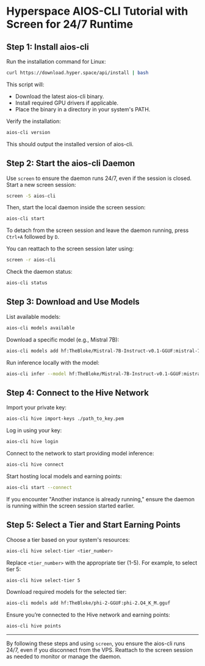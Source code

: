 # Hyperspace AIOS-CLI Tutorial with Screen for 24/7 Runtime

## Step 1: Install aios-cli
Run the installation command for Linux:

```bash
curl https://download.hyper.space/api/install | bash
```

This script will:
- Download the latest aios-cli binary.
- Install required GPU drivers if applicable.
- Place the binary in a directory in your system's PATH.

Verify the installation:

```bash
aios-cli version
```

This should output the installed version of aios-cli.

## Step 2: Start the aios-cli Daemon

Use `screen` to ensure the daemon runs 24/7, even if the session is closed. Start a new screen session:

```bash
screen -S aios-cli
```

Then, start the local daemon inside the screen session:

```bash
aios-cli start
```

To detach from the screen session and leave the daemon running, press `Ctrl+A` followed by `D`.

You can reattach to the screen session later using:

```bash
screen -r aios-cli
```

Check the daemon status:

```bash
aios-cli status
```

## Step 3: Download and Use Models

List available models:

```bash
aios-cli models available
```

Download a specific model (e.g., Mistral 7B):

```bash
aios-cli models add hf:TheBloke/Mistral-7B-Instruct-v0.1-GGUF:mistral-7b-instruct-v0.1.Q4_K_S.gguf
```

Run inference locally with the model:

```bash
aios-cli infer --model hf:TheBloke/Mistral-7B-Instruct-v0.1-GGUF:mistral-7b-instruct-v0.1.Q4_K_S.gguf --prompt "Your prompt here"
```

## Step 4: Connect to the Hive Network

Import your private key:

```bash
aios-cli hive import-keys ./path_to_key.pem
```

Log in using your key:

```bash
aios-cli hive login
```

Connect to the network to start providing model inference:

```bash
aios-cli hive connect
```

Start hosting local models and earning points:

```bash
aios-cli start --connect
```

If you encounter "Another instance is already running," ensure the daemon is running within the screen session started earlier.

## Step 5: Select a Tier and Start Earning Points

Choose a tier based on your system's resources:

```bash
aios-cli hive select-tier <tier_number>
```

Replace `<tier_number>` with the appropriate tier (1-5). For example, to select tier 5:

```bash
aios-cli hive select-tier 5
```

Download required models for the selected tier:

```bash
aios-cli models add hf:TheBloke/phi-2-GGUF:phi-2.Q4_K_M.gguf
```

Ensure you’re connected to the Hive network and earning points:

```bash
aios-cli hive points
```

---

By following these steps and using `screen`, you ensure the aios-cli runs 24/7, even if you disconnect from the VPS. Reattach to the screen session as needed to monitor or manage the daemon.
